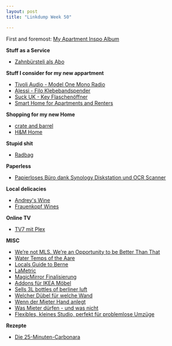 ```yaml
---
layout: post
title: "Linkdump Week 50"

---
```


First and foremost: [My Apartment Inspo Album](https://imgur.com/a/vgCYbbC)


**Stuff as a Service**
- [Zahnbürsteli als Abo](https://www.brushwithwyatt.com/)

**Stuff I consider for my new appartment**
- [Tivoli Audio - Model One Mono Radio](https://www.connox.ch/kategorien/technik/audio-radio/model-one.html?itm=106541)
- [Alessi - Filo Klebebandspender](https://www.connox.ch/kategorien/accessoires/buero-accessoires/alessi-filo-klebebandspender.html)
- [Suck UK - Key Flaschenöffner](https://www.connox.ch/kategorien/kochen/barzubehoer/suck-uk-key-flaschenoeffner.html)
- [Smart Home for Apartments and Renters](https://thewirecutter.com/lists/smart-home-for-apartments-and-renters/)

**Shopping for my new Home**
- [crate and barrel](https://www.crateandbarrel.com/)
- [H&M Home](https://www2.hm.com/de_ch/home.html)

**Stupid shit**
- [Radbag](https://www.radbag.ch/)

**Paperless**
- [Papierloses Büro dank Synology Diskstation und OCR Scanner](https://technikblog.ch/2019/08/papierloses-buero-dank-synology-diskstation-und-ocr-scanner/)

**Local delicacies**
- [Andrey's Wine](http://www.andreys.ch/)
- [Frauenkopf Wines](https://www.frauenkopf.ch/)

**Online TV**
- [TV7 mit Plex](https://blog.sebastianplattner.ch/media-center/tv7-mit-plex/)

**MISC**
- [We’re not MLS. We’re an Opportunity to be Better Than That](https://rosecityriveters.org/were-not-mls-were-an-opportunity-to-be-better-than-that/)
- [Water Temps of the Aare](https://aare.guru)
- [Locals Guide to Berne](https://www.theguardian.com/travel/2019/sep/02/locals-guide-berne-switzerland-10-top-tips)
- [LaMetric](https://lametric.com)
- [MagicMirror Finalisierung](https://blog.sebastianplattner.ch/diy/magicmirror-finalisierung/)
- [Addons für IKEA Möbel](https://www.prettypegs.com/de/)
- [Sells 3L bottles of berliner luft](https://ullrich.ch)
- [Welcher Dübel für welche Wand](https://www.beobachter.ch/wohnen/bauen-renovieren/wandbefestigung-welcher-dubel-fur-welche-wand)
- [Wenn der Mieter Hand anlegt](https://www.beobachter.ch/wohnen/miete/renovierung-wenn-der-mieter-hand-anlegt)
- [Was Mieter dürfen - und was nicht](https://www.beobachter.ch/bauen-renovieren/renovationen-was-mieter-durfen-und-was-nicht)
- [Flexibles, kleines Studio, perfekt für problemlose Umzüge](https://m2.ikea.com/ch/de/ideas/transportierbare-funkionelle-moebel-fuer-dein-zuhause-pubdc0aa431)

**Rezepte**
- [Die 25-Minuten-Carbonara](https://www.tagesanzeiger.ch/leben/essen-und-trinken/das-schnellste-gericht-italiens/story/11672520)
